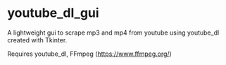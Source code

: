 # youtube_dl_gui
A lightweight gui to scrape mp3 and mp4 from youtube using youtube_dl created with Tkinter.

Requires youtube_dl, FFmpeg (https://www.ffmpeg.org/)
